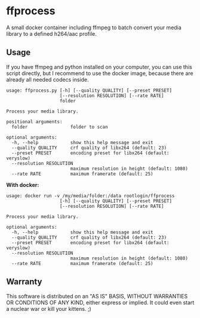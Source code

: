 # ffprocess

A small docker container including ffmpeg to batch convert your media library to a defined h264/aac profile.

## Usage

If you have ffmpeg and python installed on your computer, you can use this script directly, but I recommend to use the docker image, because there are already all needed codecs inside.

```
usage: ffprocess.py [-h] [--quality QUALITY] [--preset PRESET]
                    [--resolution RESOLUTION] [--rate RATE]
                    folder

Process your media library.

positional arguments:
  folder                folder to scan

optional arguments:
  -h, --help            show this help message and exit
  --quality QUALITY     crf quality of libx264 (default: 23)
  --preset PRESET       encoding preset for libx264 (default: veryslow)
  --resolution RESOLUTION
                        maximum resolution in height (default: 1080)
  --rate RATE           maximum framerate (default: 25)
```

**With docker:**

```
usage: docker run -v /my/media/folder:/data rootlogin/ffprocess
                    [-h] [--quality QUALITY] [--preset PRESET]
                    [--resolution RESOLUTION] [--rate RATE]

Process your media library.

optional arguments:
  -h, --help            show this help message and exit
  --quality QUALITY     crf quality of libx264 (default: 23)
  --preset PRESET       encoding preset for libx264 (default: veryslow)
  --resolution RESOLUTION
                        maximum resolution in height (default: 1080)
  --rate RATE           maximum framerate (default: 25)
```

## Warranty

This software is distributed on an "AS IS" BASIS, WITHOUT WARRANTIES OR CONDITIONS OF ANY KIND, either express or implied. It could even start a nuclear war or kill your kittens. ;)